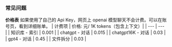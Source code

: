### 常见问题

[//]: # (**Git 地址**: [项目地址，完全开源，随便用。]&#40;https://github.com/labring/FastGPT&#41;)
[//]: # (**问题文档**: [先看文档，再提问]&#40;https://kjqvjse66l.feishu.cn/docx/HtrgdT0pkonP4kxGx8qcu6XDnGh&#41;  )
**价格表**
如果使用了自己的 Api Key，网页上 openai 模型聊天不会计费。可以在账号页，看到详细账单。
| 计费项 | 价格: 元/ 1K tokens（包含上下文）|
| --- | --- |
| 知识库 - 索引 | 0.001 |
| chatgpt - 对话 | 0.015 |
| chatgpt16K - 对话 | 0.03 |
| gpt4 - 对话 | 0.45 |
| 文件拆分 | 0.03 |

[//]: # (**其他问题**)

[//]: # (| 交流群 | 小助手 |)

[//]: # (| ----------------------- | -------------------- |)

[//]: # (| ![]&#40;https://otnvvf-imgs.oss.laf.run/wxqun300.jpg&#41; | ![]&#40;https://otnvvf-imgs.oss.laf.run/wx300.jpg&#41; |)
